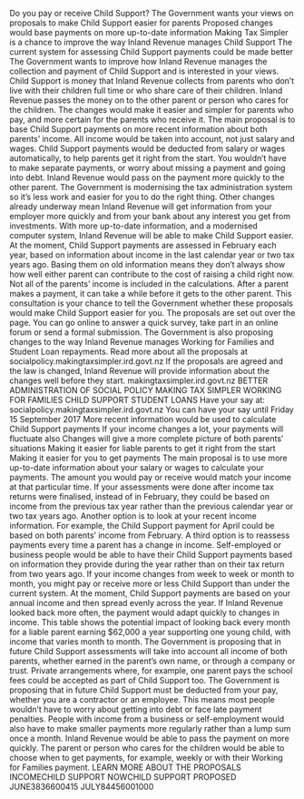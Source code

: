 Do you pay or receive Child Support? The Government wants your views on proposals to make Child Support easier for parents Proposed changes would base payments on more up-to-date information Making Tax Simpler is a chance to improve the way Inland Revenue manages Child Support The current system for assessing Child Support payments could be made better The Government wants to improve how Inland Revenue manages the collection and payment of Child Support and is interested in your views. Child Support is money that Inland Revenue collects from parents who don’t live with their children full time or who share care of their children. Inland Revenue passes the money on to the other parent or person who cares for the children. The changes would make it easier and simpler for parents who pay, and more certain for the parents who receive it. The main proposal is to base Child Support payments on more recent information about both parents’ income. All income would be taken into account, not just salary and wages. Child Support payments would be deducted from salary or wages automatically, to help parents get it right from the start. You wouldn’t have to make separate payments, or worry about missing a payment and going into debt. Inland Revenue would pass on the payment more quickly to the other parent. The Government is modernising the tax administration system so it’s less work and easier for you to do the right thing. Other changes already underway mean Inland Revenue will get information from your employer more quickly and from your bank about any interest you get from investments. With more up-to-date information, and a modernised computer system, Inland Revenue will be able to make Child Support easier. At the moment, Child Support payments are assessed in February each year, based on information about income in the last calendar year or two tax years ago. Basing them on old information means they don’t always show how well either parent can contribute to the cost of raising a child right now. Not all of the parents’ income is included in the calculations. After a parent makes a payment, it can take a while before it gets to the other parent. This consultation is your chance to tell the Government whether these proposals would make Child Support easier for you. The proposals are set out over the page. You can go online to answer a quick survey, take part in an online forum or send a formal submission. The Government is also proposing changes to the way Inland Revenue manages Working for Families and Student Loan repayments. Read more about all the proposals at socialpolicy.makingtaxsimpler.ird.govt.nz If the proposals are agreed and the law is changed, Inland Revenue will provide information about the changes well before they start. makingtaxsimpler.ird.govt.nz BETTER ADMINISTRATION OF SOCIAL POLICY MAKING TAX SIMPLER WORKING FOR FAMILIES CHILD SUPPORT STUDENT LOANS Have your say at: socialpolicy.makingtaxsimpler.ird.govt.nz You can have your say until Friday 15 September 2017 More recent information would be used to calculate Child Support payments If your income changes a lot, your payments will fluctuate also Changes will give a more complete picture of both parents’ situations Making it easier for liable parents to get it right from the start Making it easier for you to get payments The main proposal is to use more up-to-date information about your salary or wages to calculate your payments. The amount you would pay or receive would match your income at that particular time. If your assessments were done after income tax returns were finalised, instead of in February, they could be based on income from the previous tax year rather than the previous calendar year or two tax years ago. Another option is to look at your recent income information. For example, the Child Support payment for April could be based on both parents’ income from February. A third option is to reassess payments every time a parent has a change in income. Self-employed or business people would be able to have their Child Support payments based on information they provide during the year rather than on their tax return from two years ago. If your income changes from week to week or month to month, you might pay or receive more or less Child Support than under the current system. At the moment, Child Support payments are based on your annual income and then spread evenly across the year. If Inland Revenue looked back more often, the payment would adapt quickly to changes in income. This table shows the potential impact of looking back every month for a liable parent earning $62,000 a year supporting one young child, with income that varies month to month. The Government is proposing that in future Child Support assessments will take into account all income of both parents, whether earned in the parent’s own name, or through a company or trust. Private arrangements where, for example, one parent pays the school fees could be accepted as part of Child Support too. The Government is proposing that in future Child Support must be deducted from your pay, whether you are a contractor or an employee. This means most people wouldn’t have to worry about getting into debt or face late payment penalties. People with income from a business or self-employment would also have to make smaller payments more regularly rather than a lump sum once a month. Inland Revenue would be able to pass the payment on more quickly. The parent or person who cares for the children would be able to choose when to get payments, for example, weekly or with their Working for Families payment. LEARN MORE ABOUT THE PROPOSALS INCOMECHILD SUPPORT NOWCHILD SUPPORT PROPOSED JUNE3836600415 JULY84456001000
